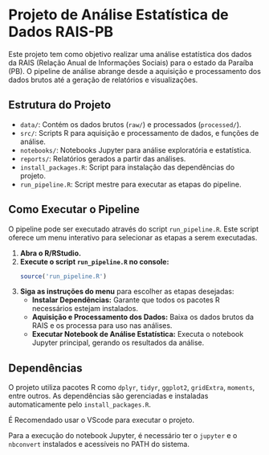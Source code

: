 # Projeto de Análise Estatística de Dados RAIS-PB

Este projeto tem como objetivo realizar uma análise estatística dos dados da RAIS (Relação Anual de Informações Sociais) para o estado da Paraíba (PB). O pipeline de análise abrange desde a aquisição e processamento dos dados brutos até a geração de relatórios e visualizações.

## Estrutura do Projeto

- `data/`: Contém os dados brutos (`raw/`) e processados (`processed/`).
- `src/`: Scripts R para aquisição e processamento de dados, e funções de análise.
- `notebooks/`: Notebooks Jupyter para análise exploratória e estatística.
- `reports/`: Relatórios gerados a partir das análises.
- `install_packages.R`: Script para instalação das dependências do projeto.
- `run_pipeline.R`: Script mestre para executar as etapas do pipeline.

## Como Executar o Pipeline

O pipeline pode ser executado através do script `run_pipeline.R`. Este script oferece um menu interativo para selecionar as etapas a serem executadas.

1.  **Abra o R/RStudio.**
2.  **Execute o script `run_pipeline.R` no console:**
    ```R
    source('run_pipeline.R')
    ```
3.  **Siga as instruções do menu** para escolher as etapas desejadas:
    *   **Instalar Dependências:** Garante que todos os pacotes R necessários estejam instalados.
    *   **Aquisição e Processamento dos Dados:** Baixa os dados brutos da RAIS e os processa para uso nas análises.
    *   **Executar Notebook de Análise Estatística:** Executa o notebook Jupyter principal, gerando os resultados da análise.

## Dependências

O projeto utiliza pacotes R como `dplyr`, `tidyr`, `ggplot2`, `gridExtra`, `moments`, entre outros. As dependências são gerenciadas e instaladas automaticamente pelo `install_packages.R`.

É Recomendado usar o VScode para executar o projeto.

Para a execução do notebook Jupyter, é necessário ter o `jupyter` e o `nbconvert` instalados e acessíveis no PATH do sistema.